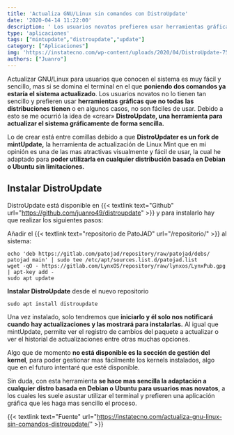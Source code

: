 ```yaml
---
title: 'Actualiza GNU/Linux sin comandos con DistroUpdate'
date: '2020-04-14 11:22:00'
description: ' Los usuarios novatos prefieren usar herramientas gráficas que no todas las distribuciones tienen'
type: 'aplicaciones'
tags: ["mintupdate","distroupdate","update"]
category: ["Aplicaciones"]
img: 'https://instatecno.com/wp-content/uploads/2020/04/DistroUpdate-750x400.jpg'
authors: ["Juanro"]
---
```


Actualizar GNU/Linux para usuarios que conocen el sistema es muy fácil y sencillo, mas si se domina el terminal en el que **poniendo dos comandos ya estaría el sistema actualizado**. Los usuarios novatos no lo tienen tan sencillo y prefieren usar **herramientas gráficas que no todas las distribuciones tienen** o en algunos casos, no son fáciles de usar. Debido a esto se me ocurrió la idea de «crear» **DistroUpdate, una herramienta para actualizar el sistema gráficamente de forma sencilla.**

Lo de crear está entre comillas debido a que **DistroUpdater es un fork de mintUpdate,** la herramienta de actualización de Linux Mint que en mi opinión es una de las mas atractivas visualmente y fácil de usar, la cual he adaptado para **poder utilizarla en cualquier distribución basada en Debian o Ubuntu sin limitaciones.**




## Instalar DistroUpdate



DistroUpdate está disponible en {{< textlink text="Github" url="https://github.com/juanro49/distroupdate" >}} y para instalarlo hay que realizar los siguientes pasos:

Añadir el {{< textlink text="repositorio de PatoJAD" url="/repositorio/" >}} al sistema:



    echo 'deb https://gitlab.com/patojad/repository/raw/patojad/debs/ patojad main' | sudo tee /etc/apt/sources.list.d/patojad.list
    wget -qO - https://gitlab.com/LynxOS/repository/raw/lynxos/LynxPub.gpg | apt-key add -
    sudo apt update



**Instalar DistroUpdate** desde el nuevo repositorio



    sudo apt install distroupdate



Una vez instalado, solo tendremos que **iniciarlo y él solo nos notificará cuando hay actualizaciones y las mostrará para instalarlas.** Al igual que mintUpdate, permite ver el registro de cambios del paquete a actualizar o ver el historial de actualizaciones entre otras muchas opciones.

Algo que de momento **no está disponible es la sección de gestión del kernel**, para poder gestionar mas fácilmente los kernels instalados, algo que en el futuro intentaré que esté disponible.

Sin duda, con esta herramienta **se hace mas sencilla la adaptación a cualquier distro basada en Debian o Ubuntu para usuarios mas novatos**, a los cuales les suele asustar utilizar el terminal y prefieren una aplicación gráfica que les haga mas sencillo el proceso.



{{< textlink text="Fuente" url="https://instatecno.com/actualiza-gnu-linux-sin-comandos-distroupdate/" >}}
